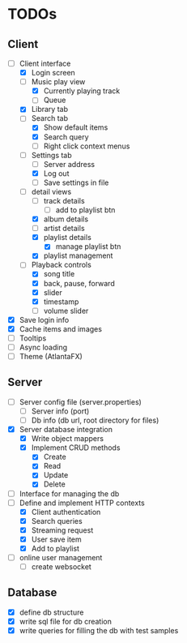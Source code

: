 # TODOs

## Client

- [ ] Client interface
    - [x] Login screen
    - [ ] Music play view
        - [x] Currently playing track
        - [ ] Queue
    - [x] Library tab
    - [ ] Search tab
        - [x] Show default items
        - [x] Search query
        - [ ] Right click context menus
    - [ ] Settings tab
        - [ ] Server address
        - [x] Log out
        - [ ] Save settings in file
    - [ ] detail views
        - [ ] track details
            -  [ ] add to playlist btn
        - [x] album details
        - [ ] artist details
        - [x] playlist details
            - [x] manage playlist btn
        - [x] playlist management
    - [ ] Playback controls
        - [x] song title
        - [x] back, pause, forward
        - [x] slider
        - [x] timestamp
        - [ ] volume slider
- [x] Save login info
- [x] Cache items and images
- [ ] Tooltips
- [ ] Async loading
- [ ] Theme (AtlantaFX)

## Server

- [ ] Server config file (server.properties)
    - [ ] Server info (port)
    - [ ] Db info (db url, root directory for files)
- [x] Server database integration
    - [x] Write object mappers
    - [x] Implement CRUD methods
        - [x] Create
        - [x] Read
        - [x] Update
        - [x] Delete
- [ ] Interface for managing the db
- [ ] Define and implement HTTP contexts
    - [x] Client authentication
    - [x] Search queries
    - [x] Streaming request
    - [x] User save item
    - [x] Add to playlist
- [ ] online user management
    - [ ] create websocket

## Database

- [x] define db structure
- [x] write sql file for db creation
- [x] write queries for filling the db with test samples
